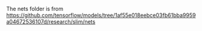 The nets folder is from https://github.com/tensorflow/models/tree/1af55e018eebce03fb61bba9959a04672536107d/research/slim/nets
